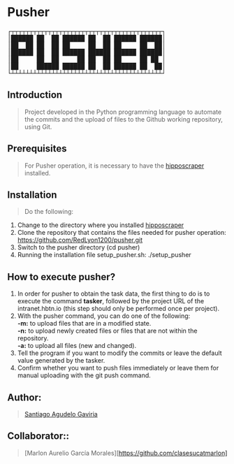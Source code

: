 # Pusher

<pre>
┌┬┬┬┬┬┬┬┬┬┬┬┬┬┬┬┬┬┬┬┬┬┬┬┬┬┬┬┬┬┬┬┬┬┬┬┬┬┬┬┬┬┐
│██████ ██  ██ ██████ ██  ██ ██████ ██████│
│██  ██ ██  ██ ██     ██  ██ ██     ██  ██│
│██████ ██  ██ ██████ ██████ ██████ ██████│
│██     ██  ██     ██ ██  ██ ██     ██ ██ │
│██     ██████ ██████ ██  ██ ██████ ██  ██│
└┴┴┴┴┴┴┴┴┴┴┴┴┴┴┴┴┴┴┴┴┴┴┴┴┴┴┴┴┴┴┴┴┴┴┴┴┴┴┴┴┴┘
</pre>


## Introduction

> Project developed in the Python programming language to automate the commits and the upload of files to the Github working repository, using Git.

## Prerequisites

> For Pusher operation, it is necessary to have the [hipposcraper](https://github.com/kai-dg/hipposcraper.git) installed.

## Installation

> Do the following:
1. Change to the directory where you installed [hipposcraper](https://github.com/kai-dg/hipposcraper.git)
2. Clone the repository that contains the files needed for pusher operation: https://github.com/RedLyon1200/pusher.git
3. Switch to the pusher directory (cd pusher)
4. Running the installation file setup_pusher.sh: ./setup_pusher


## How to execute pusher?  

1. In order for pusher to obtain the task data, the first thing to do is to execute the command __tasker__, followed by the project URL of the intranet.hbtn.io (this step should only be performed once per project).
2. With the pusher command, you can do one of the following:  
__-m:__ to upload files that are in a modified state.  
__-n:__ to upload newly created files or files that are not within the repository.  
__-a:__ to upload all files (new and changed).  
3. Tell the program if you want to modify the commits or leave the default value generated by the tasker.
4. Confirm whether you want to push files immediately or leave them for manual uploading with the git push command.


## Author:
> [Santiago Agudelo Gaviria](https://github.com/RedLyon1200)


## Collaborator::
> [Marlon Aurelio García Morales][https://github.com/clasesucatmarlon]



